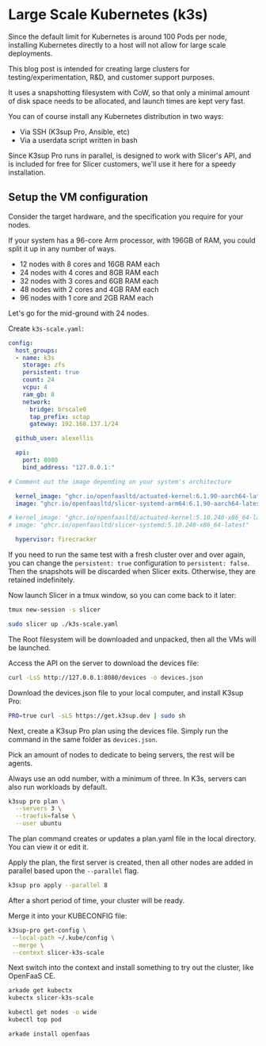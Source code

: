 # Large Scale Kubernetes (k3s)

Since the default limit for Kubernetes is around 100 Pods per node, installing Kubernetes directly to a host will not allow for large scale deployments.

This blog post is intended for creating large clusters for testing/experimentation, R&D, and customer support purposes.

It uses a snapshotting filesystem with CoW, so that only a minimal amount of disk space needs to be allocated, and launch times are kept very fast.

You can of course install any Kubernetes distribution in two ways:

* Via SSH (K3sup Pro, Ansible, etc)
* Via a userdata script written in bash

Since K3sup Pro runs in parallel, is designed to work with Slicer's API, and is included for free for Slicer customers, we'll use it here for a speedy installation.

## Setup the VM configuration

Consider the target hardware, and the specification you require for your nodes.

If your system has a 96-core Arm processor, with 196GB of RAM, you could split it up in any number of ways.

* 12 nodes with 8 cores and 16GB RAM each
* 24 nodes with 4 cores and 8GB RAM each
* 32 nodes with 3 cores and 6GB RAM each
* 48 nodes with 2 cores and 4GB RAM each
* 96 nodes with 1 core and 2GB RAM each

Let's go for the mid-ground with 24 nodes.

Create `k3s-scale.yaml`:

```yaml
config:
  host_groups:
  - name: k3s
    storage: zfs
    persistent: true
    count: 24
    vcpu: 4
    ram_gb: 8
    network:
      bridge: brscale0
      tap_prefix: sctap
      gateway: 192.168.137.1/24

  github_user: alexellis

  api:
    port: 8080
    bind_address: "127.0.0.1:"

# Comment out the image depending on your system's architecture

  kernel_image: "ghcr.io/openfaasltd/actuated-kernel:6.1.90-aarch64-latest"
  image: "ghcr.io/openfaasltd/slicer-systemd-arm64:6.1.90-aarch64-latest"

# kernel_image: "ghcr.io/openfaasltd/actuated-kernel:5.10.240-x86_64-latest"
# image: "ghcr.io/openfaasltd/slicer-systemd:5.10.240-x86_64-latest"

  hypervisor: firecracker
```

If you need to run the same test with a fresh cluster over and over again, you can change the `persistent: true` configuration to `persistent: false`. Then the snapshots will be discarded when Slicer exits. Otherwise, they are retained indefinitely.

Now launch Slicer in a tmux window, so you can come back to it later:

```bash
tmux new-session -s slicer

sudo slicer up ./k3s-scale.yaml
```

The Root filesystem will be downloaded and unpacked, then all the VMs will be launched.

Access the API on the server to download the devices file:

```bash
curl -LsS http://127.0.0.1:8080/devices -o devices.json
```

Download the devices.json file to your local computer, and install K3sup Pro:

```bash
PRO=true curl -sLS https://get.k3sup.dev | sudo sh
```

Next, create a K3sup Pro plan using the devices file. Simply run the command in the same folder as `devices.json`.

Pick an amount of nodes to dedicate to being servers, the rest will be agents.

Always use an odd number, with a minimum of three. In K3s, servers can also run workloads by default.

```bash
k3sup pro plan \
  --servers 3 \
  --traefik=false \
  --user ubuntu
```

The plan command creates or updates a plan.yaml file in the local directory. You can view it or edit it.

Apply the plan, the first server is created, then all other nodes are added in parallel based upon the `--parallel` flag.

```bash
k3sup pro apply --parallel 8
```

After a short period of time, your cluster will be ready.

Merge it into your KUBECONFIG file:

```bash
k3sup-pro get-config \
 --local-path ~/.kube/config \
 --merge \
 --context slicer-k3s-scale
```

Next switch into the context and install something to try out the cluster, like OpenFaaS CE.

```bash
arkade get kubectx
kubectx slicer-k3s-scale

kubectl get nodes -o wide
kubectl top pod

arkade install openfaas
```


